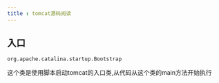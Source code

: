 ```yaml
---
title : tomcat源码阅读
---
```

## 入口

`org.apache.catalina.startup.Bootstrap`

这个类是使用脚本启动tomcat的入口类,从代码从这个类的main方法开始执行


